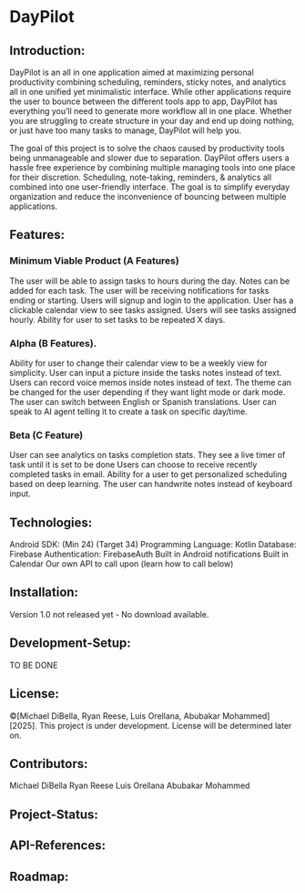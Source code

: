 # DayPilot



## Introduction:

DayPilot is an all in one application aimed at maximizing personal productivity combining scheduling, reminders, sticky notes, and analytics all in one unified yet minimalistic interface. While other applications require the user to bounce between the different tools app to app, DayPilot has everything you’ll need to generate more workflow all in one place. Whether you are struggling to create structure in your day and end up doing nothing, or just have too many tasks to manage, DayPilot will help you. 

The goal of this project is to solve the chaos caused by productivity tools being unmanageable and slower due to separation. DayPilot offers users a hassle free experience by combining multiple managing tools into one place for their discretion. Scheduling, note-taking, reminders, & analytics all combined into one user-friendly interface. The goal is to simplify everyday organization and reduce the inconvenience of bouncing between multiple applications.

## Features:

### Minimum Viable Product (A Features)
The user will be able to assign tasks to hours during the day.
Notes can be added for each task.
The user will be receiving notifications for tasks ending or starting.
Users will signup and login to the application.
User has a clickable calendar view to see tasks assigned.
Users will see tasks assigned hourly.
Ability for user to set tasks to be repeated X days.

### Alpha (B Features).
Ability for user to change their calendar view to be a weekly view for simplicity.
User can input a picture inside the tasks notes instead of text.
Users can record voice memos inside notes instead of text.
The theme can be changed for the user depending if they want light mode or dark mode.
The user can switch between English or Spanish translations.
User can speak to AI agent telling it to create a task on specific day/time.

### Beta  (C Feature)
User can see analytics on tasks completion stats.
They see a live timer of task until it is set to be done
Users can choose to receive recently completed tasks in email.
Ability for a user to get personalized scheduling based on deep learning.
The user can handwrite notes instead of keyboard input.  


## Technologies:

Android SDK: (Min 24) (Target 34)
Programming Language: Kotlin
Database: Firebase
Authentication: FirebaseAuth
Built in Android notifications
Built in Calendar
Our own API to call upon (learn how to call below)

## Installation:

Version 1.0 not released yet - No download available.

## Development-Setup:

TO BE DONE

## License:

©[Michael DiBella, Ryan Reese, Luis Orellana, Abubakar Mohammed] [2025]. This project is under development. License will be determined later on.

## Contributors:

Michael DiBella
Ryan Reese
Luis Orellana
Abubakar Mohammed

## Project-Status:



## API-References:



## Roadmap:



